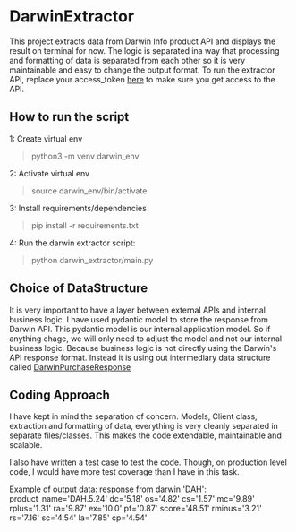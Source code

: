 # DarwinExtractor
This project extracts data from Darwin Info product API and displays the result on terminal for now.
The logic is separated ina way that processing and formatting of data is separated from each other so it is very maintainable and easy to change the output format.
To run the extractor API, replace your access_token [here](https://github.com/UsmanAbbasi1/DarwinExtractor/blob/2e8db6e21993f1859c00e5991ae67e5a965d7dd2/darwin_extractor/config.py#L8) to make sure you get access to the API.


## How to run the script
1: Create virtual env
> python3 -m venv darwin_env

2: Activate virtual env
> source darwin_env/bin/activate

3: Install requirements/dependencies
> pip install -r requirements.txt
 
4: Run the darwin extractor script: 
> python darwin_extractor/main.py 


## Choice of DataStructure
It is very important to have a layer between external APIs and internal business logic.
I have used pydantic model to store the response from Darwin API. This pydantic model is our internal application model.
So if anything chage, we will only need to adjust the model and not our internal business logic. Because business logic is not directly using the Darwin's API
response format. Instead it is using out intermediary data structure called [DarwinPurchaseResponse](https://github.com/UsmanAbbasi1/DarwinExtractor/blob/2e8db6e21993f1859c00e5991ae67e5a965d7dd2/darwin_extractor/models.py#L5)

## Coding Approach
I have kept in mind the separation of concern. Models, Client class, extraction and formatting of data, everything is 
very cleanly separated in separate files/classes. This makes the code extendable, maintainable and scalable.

I also have written a test case to test the code. Though, on production level code, I would have more test coverage than 
I have in this task.

Example of output data:
response from darwin 'DAH': product_name='DAH.5.24' dc='5.18' os='4.82' cs='1.57' mc='9.89' rplus='1.31' ra='9.87' ex='10.0' pf='0.87' score='48.51' rminus='3.21' rs='7.16' sc='4.54' la='7.85' cp='4.54'


